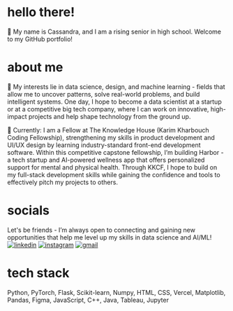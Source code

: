 # hello there!
🐚 My name is Cassandra, and I am a rising senior in high school. Welcome to my GitHub portfolio!

# about me
🤍 My interests lie in data science, design, and machine learning - fields that allow me to uncover patterns, solve real-world problems, and build intelligent systems. One day, I hope to become a data scientist at a startup or at a competitive big tech company, where I can work on innovative, high-impact projects and help shape technology from the ground up. 

🌊 Currently: I am a Fellow at The Knowledge House (Karim Kharbouch Coding Fellowship), strengthening my skills in product development and UI/UX design by learning industry-standard front-end development software. Within this competitive capstone fellowship, I’m building Harbor - a tech startup and AI-powered wellness app that offers personalized support for mental and physical health. Through KKCF, I hope to build on my full-stack development skills while gaining the confidence and tools to effectively pitch my projects to others.

# socials
Let's be friends - I’m always open to connecting and gaining new opportunities that help me level up my skills in data science and AI/ML!
[![linkedin](https://img.shields.io/badge/linkedin-3a4654?style=for-the-badge&logo=linkedin&logoColor=white)](https://www.linkedin.com/in/cassandra-caluag/)
[![instagram](https://img.shields.io/badge/instagram-262e36?style=for-the-badge&logo=instagram&logoColor=d3d1ce)](https://www.instagram.com/csndracal/)
[![gmail](https://img.shields.io/badge/gmail-202940?style=for-the-badge&logo=gmail&logoColor=white)](mailto:cassandralinneacaluag@gmail.com)

# tech stack
Python, PyTorch, Flask, Scikit-learn, Numpy, HTML, CSS, Vercel, Matplotlib, Pandas, Figma, JavaScript, C++, Java, Tableau, Jupyter


